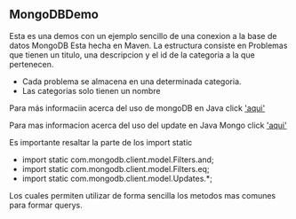 ## MongoDBDemo 

Esta es una demos con un ejemplo sencillo de una conexion a la base de datos MongoDB
Esta hecha en Maven. 
La estructura consiste en Problemas que tienen un titulo, una descripcion y el id de la categoria a la que pertenecen. 
- Cada problema se almacena en una determinada categoria. 
- Las categorias solo tienen un nombre

Para más informaciin acerca del uso de mongoDB en Java click ['aqui'](https://docs.mongodb.com/manual/crud/ "MongoDB CRUD Operations")

Para mas informacion acerca del uso del update en Java Mongo click ['aqui'](https://www.mongodb.com/blog/post/quick-start-java-and-mongodb--update-operations "Quick Start: Java and MongoDB - Update Operations")

Es importante resaltar la parte de los import static
- import static com.mongodb.client.model.Filters.and;
- import static com.mongodb.client.model.Filters.eq;
- import static com.mongodb.client.model.Updates.*;

Los cuales permiten utilizar de forma sencilla los metodos mas comunes para formar querys. 
